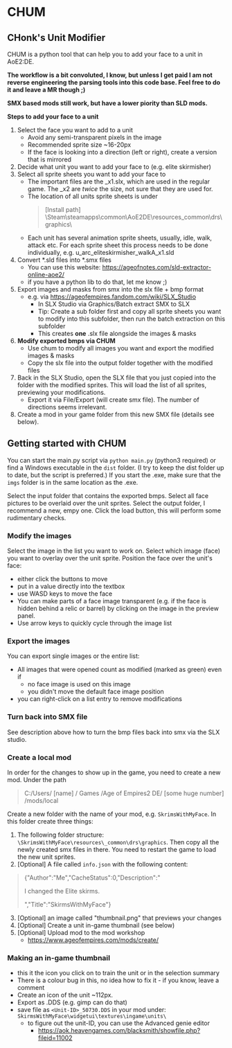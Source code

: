 # CHUM
## CHonk's Unit Modifier

CHUM is a python tool that can help you to add your face to a unit in AoE2:DE. 

**The workflow is a bit convoluted, I know, but unless I get paid I am not reverse engineering the parsing tools into this code base. 
Feel free to do it and leave a MR though ;)**

**SMX based mods still work, but have a lower piority than SLD mods.**

**Steps to add your face to a unit**
1. Select the face you want to add to a unit
    * Avoid any semi-transparent pixels in the image
    * Recommended sprite size ~16-20px
    * If the face is looking into a direction (left or right), create a version that is mirrored
2. Decide what unit you want to add your face to (e.g. elite skirmisher)
3. Select all sprite sheets you want to add your face to 
   * The important files are the _x1.slx, which are used in the regular game. The _x2 are *twice* the size, not sure that they are used for.
   * The location of all units sprite sheets is under
     > [Install path] \Steam\steamapps\common\AoE2DE\resources\_common\drs\graphics\
    * Each unit has several animation sprite sheets, usually, idle, walk, attack etc. 
      For each sprite sheet this process needs to be done individually, e.g. u_arc_eliteskirmisher_walkA_x1.sld
5. Convert *.sld files into *.smx files
   * You can use this website: https://ageofnotes.com/sld-extractor-online-aoe2/
   * if you have a python lib to do that, let me know ;)
4. Export images and masks from smx into the slx file + bmp format
    * e.g. via https://ageofempires.fandom.com/wiki/SLX_Studio
      * In SLX Studio via Graphics/Batch extract SMX to SLX
      * Tip: Create a sub folder first and copy all sprite sheets you want to modify into this subfolder, 
        then run the batch extraction on this subfolder
      * This creates **one** .slx file alongside the images & masks
5. **Modify exported bmps via CHUM**
    * Use chum to modify all images you want and export the modified images & masks
    * Copy the slx file into the output folder together with the modified files
6. Back in the SLX Studio, open the SLX file that you just copied into the folder with the modified sprites.
   This will load the list of all sprites, previewing your modifications.
   * Export it via File/Export (will create smx file). The number of directions seems irrelevant.
7. Create a mod in your game folder from this new SMX file (details see below).


## Getting started with CHUM
You can start the main.py script via `python main.py` (python3 required) or find a Windows executable in the `dist` folder.
(I try to keep the dist folder up to date, but the script is preferred.)
If you start the .exe, make sure that the `imgs` folder is in the same location as the .exe.

Select the input folder that contains the exported bmps.
Select all face pictures to be overlaid over the unit sprites.
Select the output folder, I recommend a new, empy one.
Click the load button, this will perform some rudimentary checks.

### Modify the images
Select the image in the list you want to work on. 
Select which image (face) you want to overlay over the unit sprite.
Position the face over the unit's face:
* either click the buttons to move
* put in a value directly into the textbox
* use WASD keys to move the face
* You can make parts of a face image transparent (e.g. if the face is hidden behind a relic or barrel) by clicking on the image
in the preview panel.
* Use arrow keys to quickly cycle through the image list

### Export the images
You can export single images or the entire list:
* All images that were opened count as modified (marked as green) even if
  * no face image is used on this image
  * you didn't move the default face image position
* you can right-click on a list entry to remove modifications


### Turn back into SMX file
See description above how to turn the bmp files back into smx via the SLX studio.

### Create a local mod
In order for the changes to show up in the game, you need to create a new mod.
Under the path 
> C:/Users/ [name] / Games /Age of Empires2 DE/ [some huge number] /mods/local

Create a new folder with the name of your mod, e.g. `SkrimsWithMyFace`.
In this folder create three things:
1. The following folder structure: `\SkrimsWithMyFace\resources\_common\drs\graphics`. Then copy all the newly created smx files in there. You need to restart the game to load the new unit sprites.
2. [Optional] A file called `info.json` with the following content:
>{"Author":"Me","CacheStatus":0,"Description":"<p>I changed the Elite skirms.</p>","Title":"SkirmsWithMyFace"}
3. [Optional] an image called "thumbnail.png" that previews your changes
4. [Optional] Create a unit in-game thumbnail (see below)
5. [Optional] Upload mod to the mod workshop
   * https://www.ageofempires.com/mods/create/

### Making an in-game thumbnail
* this it the icon you click on to train the unit or in the selection summary
* There is a colour bug in this, no idea how to fix it - if you know, leave a comment
* Create an icon of the unit ~112px.
* Export as .DDS (e.g. gimp can do that)
* save file as `<Unit-ID>_50730.DDS` in your mod under: `SkirmsWithMyFace\widgetui\textures\ingame\units\`
  * to figure out the unit-ID, you can use the Advanced genie editor
    * https://aok.heavengames.com/blacksmith/showfile.php?fileid=11002